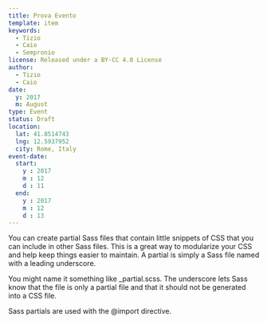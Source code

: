 ```yaml
---
title: Prova Evento
template: item
keywords: 
  - Tizio
  - Caio
  - Sempronio
license: Released under a BY-CC 4.0 License
author:
  - Tizio
  - Caio 
date: 
  y: 2017
  m: August
type: Event
status: Draft
location:
  lat: 41.8514743
  lng: 12.5937952
  city: Rome, Italy
event-date:
  start:
    y : 2017
    m : 12
    d : 11
  end:
    y : 2017
    m : 12
    d : 13
---
```


You can create partial Sass files that contain little snippets of CSS that you can include in other Sass files. This is a great way to modularize your CSS and help keep things easier to maintain. A partial is simply a Sass file named with a leading underscore. 

You might name it something like _partial.scss. The underscore lets Sass know that the file is only a partial file and that it should not be generated into a CSS file. 

Sass partials are used with the @import directive.
